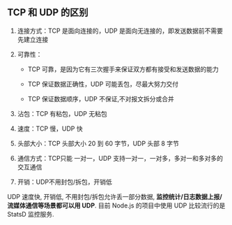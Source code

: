 ## TCP 和 UDP 的区别

1. 连接方式：TCP 是面向连接的，UDP 是面向无连接的，即发送数据前不需要先建立连接

2. 可靠性：

   + TCP 可靠，是因为它有三次握手来保证双方都有接受和发送数据的能力

   + TCP 保证数据正确性，UDP 可能丢包，尽最大努力交付

   + TCP 保证数据顺序，UDP 不保证,不对报文拆分或合并

3. 沾包：TCP 有粘包，UDP 无粘包

4. 速度：TCP 慢，UDP 快

5. 头部大小：TCP 头部大小 20 到 60 字节，UDP 头部 8 字节

6. 通信方式：TCP只能 一对一，UDP 支持一对一，一对多，多对一和多对多的交互通信

7. 开销：UDP不用封包/拆包，开销低

   

UDP 速度快, 开销低, 不用封包/拆包允许丢一部分数据, **监控统计/日志数据上报/流媒体通信等场景都可以用 UDP**. 目前 Node.js 的项目中使用 UDP 比较流行的是 StatsD 监控服务.

